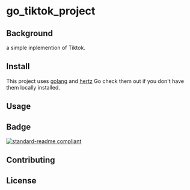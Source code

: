 # go_tiktok_project

## Background

a simple inplemention of Tiktok.

## Install

This project uses [golang](https://github.com/golang) and [hertz](https://github.com/cloudwego/hertz) Go check them out if you don't have them locally installed.

## Usage



## Badge

[![standard-readme compliant](https://img.shields.io/badge/readme%20style-standard-brightgreen.svg?style=flat-square)](https://github.com/RichardLitt/standard-readme)

## Contributing



## License

